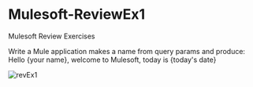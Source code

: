 # Mulesoft-ReviewEx1
Mulesoft Review Exercises


Write a Mule application makes a name from query params and produce:
      Hello {your name}, welcome to Mulesoft, today is {today's date}
      
      
![revEx1](https://user-images.githubusercontent.com/86385131/123178817-a02ff580-d44d-11eb-8c3e-bc5d1a931a20.png)

